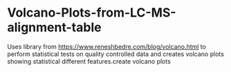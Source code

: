# Volcano-Plots-from-LC-MS-alignment-table
Uses library from https://www.reneshbedre.com/blog/volcano.html to perform statistical tests on quality controlled data and creates volcano plots showing statistical different features.create volcano plots 
